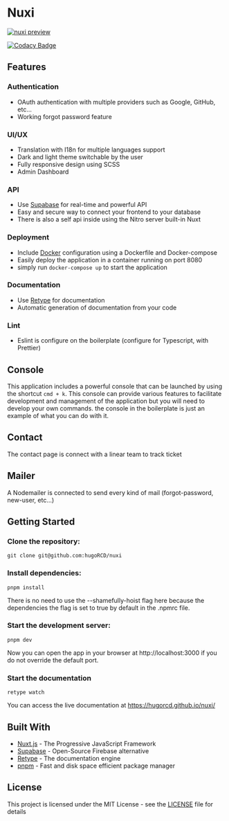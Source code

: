 # Nuxi

[![nuxi preview](public/nuxi-preview.png)](https://hugorcd.github.io/nuxi/)

[![Codacy Badge](https://app.codacy.com/project/badge/Grade/96ef5ef23a4442c2bf73762f46e52749)](https://www.codacy.com/gh/hugoRCD/nuxtjs-boilerplate/dashboard?utm_source=github.com&amp;utm_medium=referral&amp;utm_content=hugoRCD/nuxtjs-boilerplate&amp;utm_campaign=Badge_Grade)

## Features

### Authentication
- OAuth authentication with multiple providers such as Google, GitHub, etc...
- Working forgot password feature

### UI/UX
- Translation with I18n for multiple languages support
- Dark and light theme switchable by the user
- Fully responsive design using SCSS
- Admin Dashboard

### API
- Use [Supabase](https://supabase.io/) for real-time and powerful API
- Easy and secure way to connect your frontend to your database
- There is also a self api inside using the Nitro server built-in Nuxt

### Deployment
- Include [Docker](https://www.docker.com/)  configuration using a Dockerfile and Docker-compose
- Easily deploy the application in a container running on port 8080
- simply run `docker-compose up` to start the application

### Documentation
- Use [Retype](https://retype.js.org/) for documentation
- Automatic generation of documentation from your code

### Lint
- Eslint is configure on the boilerplate (configure for Typescript, with Prettier)

## Console

This application includes a powerful console that can be launched 
by using the shortcut `cmd + k`. This console can provide various 
features to facilitate development and management of the application but you
will need to develop your own commands. the console in the boilerplate
is just an example of what you can do with it.

## Contact

The contact page is connect with a linear team to track ticket

## Mailer

A Nodemailer is connected to send every kind of mail (forgot-password, new-user, etc...)

## Getting Started

### Clone the repository:
```
git clone git@github.com:hugoRCD/nuxi
```

### Install dependencies:
```
pnpm install
```
There is no need to use the --shamefully-hoist flag here 
because the dependencies the flag is set to true by default in the .npmrc file.

### Start the development server:
```
pnpm dev
```

Now you can open the app in your browser at http://localhost:3000 if you do not override the default port.

### Start the documentation
```
retype watch
```

You can access the live documentation at https://hugorcd.github.io/nuxi/

## Built With

- [Nuxt.js](https://nuxtjs.org/) - The Progressive JavaScript Framework
- [Supabase](https://supabase.io/) - Open-Source Firebase alternative
- [Retype](https://retype.js.org/) - The documentation engine
- [pnpm](https://pnpm.js.org/) - Fast and disk space efficient package manager

## License

This project is licensed under the MIT License - see the [LICENSE](./LICENSE) file for details
